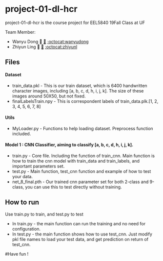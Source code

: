 # project-01-dl-hcr
project-01-dl-hcr is the course project for EEL5840 19Fall Class at UF

Team Member:
- Wanyu Dong :girl: [:email:](mailto:wanyudong@ufl.edu)    [:octocat:wanyudong](https://github.com/wanyudong)
- Zhiyun Ling :boy: [:email:](mailto:zhiyunling@ufl.edu)   [:octocat:zhiyunl](https://github.com/zhiyunl)

## Files
#### Dataset
- train_data.pkl - This is our train dataset, which is 6400 handwritten character images, including
 [a, b, c, d, h, i, j, k]. The size of these images around 50X50, but not fixed. 
- finalLabelsTrain.npy - This is correspondent labels of train_data.plk.[1, 2, 3, 4, 5, 6, 7, 8]
#### Utils
- MyLoader.py - Functions to help loading dataset. Preprocess function included.
#### Model 1 : CNN Classifier, aiming to classify [a, b, c, d, h, i, j, k]. 
- train.py - Core file. Including the function of train_cnn. Main function is how to train 
the cnn model with train_data and train_labels, and important parameters set.
- test.py - Main function, test_cnn function and example of how to test your data.
- net_8_final.pth - Our trained cnn parameter set for both 2-class and 9-class, you can use this to test directly without training. 

## How to run
Use train.py to train, and test.py to test
- In train.py - the main function can run the training and no need for configuration.
- In test.py - the main function shows how to use test_cnn.
    Just modify pkl file names to load your test data, and get prediction on return of test_cnn.

#Have fun !